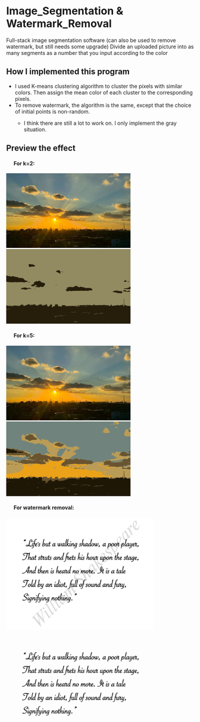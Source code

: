 # Image_Segmentation & Watermark_Removal
Full-stack image segmentation software (can also be used to remove watermark, but still needs some upgrade)
Divide an uploaded picture into as many segments as a number that you input according to the color

<h2>How I implemented this program</h2>
    <ul>
        <li>I used K-means clustering algorithm to cluster the pixels with similar colors. Then assign the mean color of each cluster to the corresponding pixels.</li>
        <li>To remove watermark, the algorithm is the same, except that the choice of initial points is non-random.</li>
        <ul><li>I think there are still a lot to work on. I only implement the gray situation.</li></ul>
    </ul>

<h2>Preview the effect</h2>
    <div>
        <h4>&nbsp;&nbsp;&nbsp;&nbsp;&nbsp;&nbsp;For k=2:</h4>
            <img src="static/view.jpg" alt="BEFORE" height="200">
            <img src="static/view_2.jpg" alt="AFTER" height="200">
        <h4>&nbsp;&nbsp;&nbsp;&nbsp;&nbsp;&nbsp;For k=5:</h4>
            <img src="static/view.jpg" alt="BEFORE" height="200">
            <img src="static/view_5.jpg" alt="AFTER" height="200">
        <h4>&nbsp;&nbsp;&nbsp;&nbsp;&nbsp;&nbsp;For watermark removal:</h4>
            <img src="static/Watermark.jpg" alt="BEFORE" height="300">
            <img src="static/Watermark_after.jpg" alt="AFTER" height="300">
    </div>
